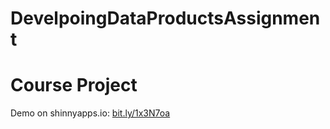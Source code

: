 DevelpoingDataProductsAssignment
================================

Course Project
==============================
Demo on shinnyapps.io: [bit.ly/1x3N7oa](http://bit.ly/1x3N7oa)
